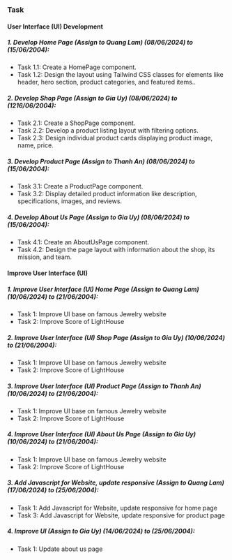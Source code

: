 ### Task 

#### User Interface (UI) Development

##### 1. Develop Home Page (Assign to Quang Lam) (08/06/2024) to (15/06/2004):

* Task 1.1: Create a HomePage component.
* Task 1.2: Design the layout using Tailwind CSS classes for elements like header, hero section, product categories, and featured items..

##### 2. Develop Shop Page (Assign to Gia Uy) (08/06/2024) to (1216/06/2004):

* Task 2.1: Create a ShopPage component.
* Task 2.2: Develop a product listing layout with filtering options.
* Task 2.3: Design individual product cards displaying product image, name, price.

##### 3. Develop Product Page (Assign to Thanh An) (08/06/2024) to (15/06/2004):

* Task 3.1: Create a ProductPage component.
* Task 3.2: Display detailed product information like description, specifications, images, and reviews.

##### 4. Develop About Us Page (Assign to Gia Uy) (08/06/2024) to (15/06/2004):

* Task 4.1: Create an AboutUsPage component.
* Task 4.2: Design the page layout with information about the shop, its mission, and team.

<!-- ##### 5. Develop Contact Us Page:

* Task 5.1: Create a ContactUsPage component.
* Task 5.2: Develop a contact form with input fields for name, email, message, and a submit button. -->

#### Improve User Interface (UI)

##### 1. Improve User Interface (UI) Home Page (Assign to Quang Lam) (10/06/2024) to (21/06/2004):

* Task 1: Improve UI base on famous Jewelry website
* Task 2: Improve Score of LightHouse

##### 2. Improve User Interface (UI) Shop Page (Assign to Gia Uy) (10/06/2024) to (21/06/2004):

* Task 1: Improve UI base on famous Jewelry website
* Task 2: Improve Score of LightHouse

##### 3. Improve User Interface (UI) Product Page (Assign to Thanh An) (10/06/2024) to (21/06/2004):

* Task 1: Improve UI base on famous Jewelry website
* Task 2: Improve Score of LightHouse

##### 4. Improve User Interface (UI) About Us Page (Assign to Gia Uy) (10/06/2024) to (21/06/2004):

* Task 1: Improve UI base on famous Jewelry website
* Task 2: Improve Score of LightHouse


##### 3. Add Javascript for Website, update responsive (Assign to Quang Lam) (17/06/2024) to (25/06/2004):

* Task 1: Add Javascript for Website, update responsive for home page
* Task 3: Add Javascript for Website, update responsive for product page

##### 4. Improve UI (Assign to Gia Uy) (14/06/2024) to (25/06/2004):

* Task 1: Update about us page
